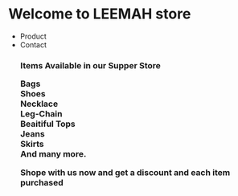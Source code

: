 <h1> Welcome to LEEMAH store</h1>
<ul>
   <li>Product</li>
   <li>Contact</li>
<h3> Items Available in our Supper Store</>
   <p>Bags <br>Shoes <br> Necklace <br>Leg-Chain <br> Beaitiful Tops <br> Jeans <br> Skirts <br>And many more.</p>
   <p> Shope with us now and get a discount and each item purchased<p/>


